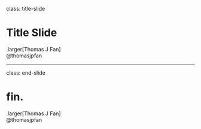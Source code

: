 class: title-slide

# Title Slide

.larger[Thomas J Fan]<br>
<span class="icon-social"></span>
@thomasjpfan

---

class: end-slide

# fin.

.larger[Thomas J Fan]<br>
<span class="icon-social-white"></span>
@thomasjpfan

